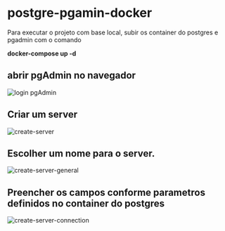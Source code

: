 # postgre-pgamin-docker

Para executar o projeto com base local, subir os container do postgres e pgadmin com o comando

**docker-compose up -d**


## abrir pgAdmin no navegador
![login pgAdmin](https://github.com/uczak/postgresql-pgamin-docker/assets/41010662/d01f5dd8-76cc-41aa-90d6-77a8e27944fd)



## Criar um server 
![create-server](https://github.com/uczak/postgresql-pgamin-docker/assets/41010662/0dbeeb05-71fb-4a90-b01e-d3b6b4013e7f)



## Escolher um nome para o server. 
![create-server-general](https://github.com/uczak/postgresql-pgamin-docker/assets/41010662/11a889c7-a3c1-42eb-9ebd-0354de80e208)



## Preencher os campos conforme parametros definidos no container do postgres
![create-server-connection](https://github.com/uczak/postgresql-pgamin-docker/assets/41010662/08f950de-418e-41b9-a2b9-5a95030d7030)

